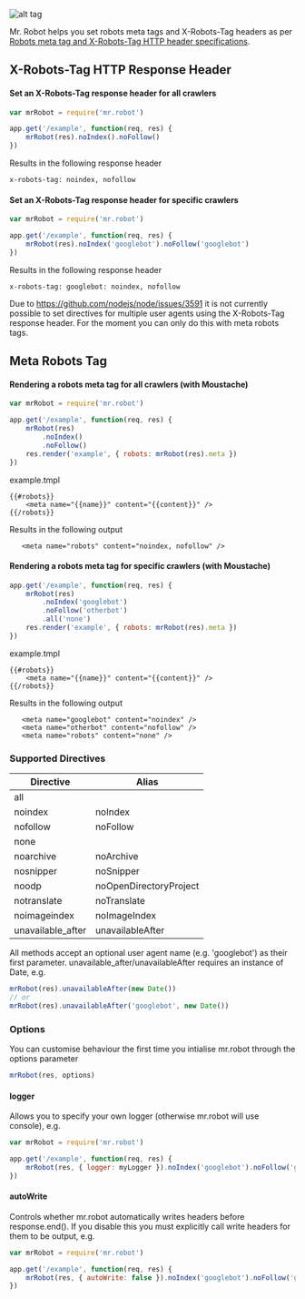 ![alt tag](https://raw.github.com/guidesmiths/mr.robot/master/MrRobot.png)

Mr. Robot helps you set robots meta tags and X-Robots-Tag headers as per [Robots meta tag and X-Robots-Tag HTTP header specifications](https://developers.google.com/webmasters/control-crawl-index/docs/robots_meta_tag?hl=en).

## X-Robots-Tag HTTP Response Header

#### Set an X-Robots-Tag response header for all crawlers
```js
var mrRobot = require('mr.robot')

app.get('/example', function(req, res) {
    mrRobot(res).noIndex().noFollow()
})
```
Results in the following response header
```
x-robots-tag: noindex, nofollow
```

#### Set an X-Robots-Tag response header for specific crawlers
```js
var mrRobot = require('mr.robot')

app.get('/example', function(req, res) {
    mrRobot(res).noIndex('googlebot').noFollow('googlebot')
})
```
Results in the following response header
```
x-robots-tag: googlebot: noindex, nofollow
```

Due to https://github.com/nodejs/node/issues/3591 it is not currently possible to set directives for multiple user agents using the X-Robots-Tag response header. For the moment you can only do this with meta robots tags.


## Meta Robots Tag

#### Rendering a robots meta tag for all crawlers (with Moustache)
```js
var mrRobot = require('mr.robot')

app.get('/example', function(req, res) {
    mrRobot(res)
        .noIndex()
        .noFollow()
    res.render('example', { robots: mrRobot(res).meta })
})
```
example.tmpl
```
{{#robots}}
    <meta name="{{name}}" content="{{content}}" />
{{/robots}}
```
Results in the following output
```
   <meta name="robots" content="noindex, nofollow" />
```

#### Rendering a robots meta tag for specific crawlers (with Moustache)
```js
app.get('/example', function(req, res) {
    mrRobot(res)
        .noIndex('googlebot')
        .noFollow('otherbot')
        .all('none')
    res.render('example', { robots: mrRobot(res).meta })
})
```
example.tmpl
```
{{#robots}}
    <meta name="{{name}}" content="{{content}}" />
{{/robots}}

```
Results in the following output
```
   <meta name="googlebot" content="noindex" />
   <meta name="otherbot" content="nofollow" />
   <meta name="robots" content="none" />
```


### Supported Directives

| Directive         | Alias                  |
|-------------------|------------------------|
| all               |                        |
| noindex           | noIndex                |
| nofollow          | noFollow               |
| none              |                        |
| noarchive         | noArchive              |
| nosnipper         | noSnipper              |
| noodp             | noOpenDirectoryProject |
| notranslate       | noTranslate            |
| noimageindex      | noImageIndex           |
| unavailable_after | unavailableAfter       |

All methods accept an optional user agent name (e.g. 'googlebot') as their first parameter.
unavailable_after/unavailableAfter requires an instance of Date, e.g.

```js
mrRobot(res).unavailableAfter(new Date())
// or
mrRobot(res).unavailableAfter('googlebot', new Date())
```

### Options
You can customise behaviour the first time you intialise mr.robot through the options parameter
```js
mrRobot(res, options)
```

#### logger
Allows you to specify your own logger (otherwise mr.robot will use console), e.g.
```js
var mrRobot = require('mr.robot')

app.get('/example', function(req, res) {
    mrRobot(res, { logger: myLogger }).noIndex('googlebot').noFollow('googlebot')
})
```

#### autoWrite
Controls whether mr.robot automatically writes headers before response.end(). If you disable this you must explicitly call write headers for them to be output, e.g.
```js
var mrRobot = require('mr.robot')

app.get('/example', function(req, res) {
    mrRobot(res, { autoWrite: false }).noIndex('googlebot').noFollow('googlebot').writeHeader()
})
```



